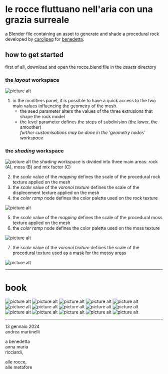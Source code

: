 # le rocce fluttuano nell'aria con una grazia surreale
a Blender file containing an asset to generate and shade a procedural rock developed by [caroljpeg](https://www.instagram.com/carol.jpegg/) for [benedetta](https://www.instagram.com/benni.a.ma/).
  
## how to get started
first of all, download and open the rocce.blend file in the *assets* directory

### the *layout* workspace
![picture alt](media/Guide_1_geo_nodes.png)
1. in the modifiers panel, it is possible to have a quick access to the two main values influencing the geometry of the mesh.
   * the seed parameter alters the values of the three extrusions that shape the rock model
   * the level parameter defines the steps of subdivision (the lower, the smoother)  
   *further customisations may be done in the 'geometry nodes' workspace*
  
### the *shading* workspace
![picture alt](media/Guide_2_shader.png)
the *shading* workspace is divided into three main areas: rock (A), moss (B) and mix factor (C)  
  
2. the *scale* value of the *mapping* defines the scale of the procedural rock texture applied on the mesh  
3. the *scale* value of the *voronoi texture* defines the scale of the displecement texture applied on the mesh  
4. the *color ramp* node defines the color palette used on the rock texture
  
![picture alt](media/Guide_3_shader_rock.png)
  
5. the *scale* value of the *mapping* defines the scale of the procedural moss texture applied on the mesh
6. the *color ramp* node defines the color palette used on the moss texture
  
![picture alt](media/Guide_4_shader_moss.png)

7. the *scale* value of the *voronoi texture* defines the scale of the procedural texture used as a mask for the mossy areas

![picture alt](media/Guide_5_shader_mix.png)  
- - - -
  
# book  
![picture alt](media/Le_rocce_fluttuano_con_una_grazia_surreale3.png)
![picture alt](media/Le_rocce_fluttuano_con_una_grazia_surreale2.png)
![picture alt](media/Le_rocce_fluttuano_con_una_grazia_surreale4.png)
![picture alt](media/Le_rocce_fluttuano_con_una_grazia_surreale5.png)
![picture alt](media/Le_rocce_fluttuano_con_una_grazia_surreale6.png)
![picture alt](media/Le_rocce_fluttuano_con_una_grazia_surreale7.png)
![picture alt](media/Le_rocce_fluttuano_con_una_grazia_surreale8.png)
![picture alt](media/Le_rocce_fluttuano_con_una_grazia_surreale9.png)
![picture alt](media/Le_rocce_fluttuano_con_una_grazia_surreale10.png)
![picture alt](media/Le_rocce_fluttuano_con_una_grazia_surreale11.png)
![picture alt](media/Le_rocce_fluttuano_con_una_grazia_surreale12.png)
![picture alt](media/Le_rocce_fluttuano_con_una_grazia_surreale13.png)
![picture alt](media/Le_rocce_fluttuano_con_una_grazia_surreale14.png)
![picture alt](media/Le_rocce_fluttuano_con_una_grazia_surreale15.png)
![picture alt](media/Le_rocce_fluttuano_con_una_grazia_surreale16.png)

- - - -
  
13 gennaio 2024  
andrea martinelli  
  
a benedetta  
anna maria  
ricciardi,  
  
alle rocce,  
alle metafore  

